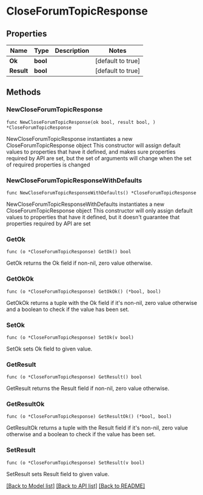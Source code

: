 # CloseForumTopicResponse

## Properties

Name | Type | Description | Notes
------------ | ------------- | ------------- | -------------
**Ok** | **bool** |  | [default to true]
**Result** | **bool** |  | [default to true]

## Methods

### NewCloseForumTopicResponse

`func NewCloseForumTopicResponse(ok bool, result bool, ) *CloseForumTopicResponse`

NewCloseForumTopicResponse instantiates a new CloseForumTopicResponse object
This constructor will assign default values to properties that have it defined,
and makes sure properties required by API are set, but the set of arguments
will change when the set of required properties is changed

### NewCloseForumTopicResponseWithDefaults

`func NewCloseForumTopicResponseWithDefaults() *CloseForumTopicResponse`

NewCloseForumTopicResponseWithDefaults instantiates a new CloseForumTopicResponse object
This constructor will only assign default values to properties that have it defined,
but it doesn't guarantee that properties required by API are set

### GetOk

`func (o *CloseForumTopicResponse) GetOk() bool`

GetOk returns the Ok field if non-nil, zero value otherwise.

### GetOkOk

`func (o *CloseForumTopicResponse) GetOkOk() (*bool, bool)`

GetOkOk returns a tuple with the Ok field if it's non-nil, zero value otherwise
and a boolean to check if the value has been set.

### SetOk

`func (o *CloseForumTopicResponse) SetOk(v bool)`

SetOk sets Ok field to given value.


### GetResult

`func (o *CloseForumTopicResponse) GetResult() bool`

GetResult returns the Result field if non-nil, zero value otherwise.

### GetResultOk

`func (o *CloseForumTopicResponse) GetResultOk() (*bool, bool)`

GetResultOk returns a tuple with the Result field if it's non-nil, zero value otherwise
and a boolean to check if the value has been set.

### SetResult

`func (o *CloseForumTopicResponse) SetResult(v bool)`

SetResult sets Result field to given value.



[[Back to Model list]](../README.md#documentation-for-models) [[Back to API list]](../README.md#documentation-for-api-endpoints) [[Back to README]](../README.md)


